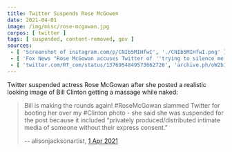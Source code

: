 ```yaml
---
title: Twitter Suspends Rose McGowen
date: 2021-04-01
image: /img/misc/rose-mcgowan.jpg
corpos: [ twitter ]
tags: [ suspended, content-removed, gov ]
sources:
 - [ 'Screenshot of instagram.com/p/CNIb5MIHfwI', './CNIb5MIHfwI.png' ]
 - [ 'Fox News "Rose McGowan accuses Twitter of ''trying to silence me'' by suspending her over tweet attacking Bill Clinton" by Joseph A. Wulfsohn (31 Mar 2021)', 'archive.ph/JV05R' ]
 - [ 'twitter.com/RT_com/status/1376954849573662726', 'archive.ph/oW2b1' ]
---
```


Twitter suspended actress Rose McGowan after she posted a realistic looking
image of Bill Clinton getting a massage while naked:

> Bill is making the rounds again! #RoseMcGowan slammed Twitter for booting her
> over my #Clinton photo - she said she was suspended for the post because it
> included “privately produced/distributed intimate media of someone without
> their express consent.”
>
> -- alisonjacksonartist, [1 Apr 2021](CNIb5MIHfwI.png)
